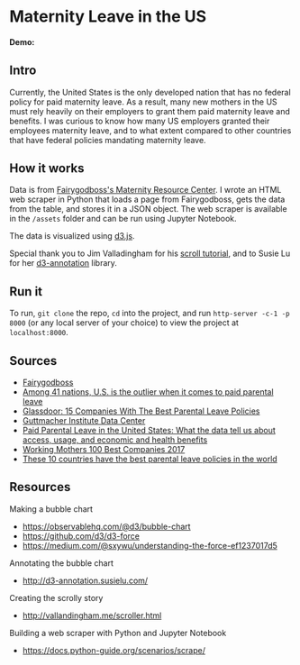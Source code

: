 # Maternity Leave in the US
#### Demo: 

## Intro
Currently, the United States is the only developed nation that has no federal policy for paid maternity leave. As a result, many new mothers in the US must rely heavily on their employers to grant them paid maternity leave and benefits. I was curious to know how many US employers granted their employees maternity leave, and to what extent compared to other countries that have federal policies mandating maternity leave.

## How it works
Data is from [Fairygodboss's Maternity Resource Center](https://fairygodboss.com/maternity-leave-resource-center). I wrote an HTML web scraper in Python that loads a page from Fairygodboss, gets the data from the table, and stores it in a JSON object. The web scraper is available in the `/assets` folder and can be run using Jupyter Notebook.

The data is visualized using [d3.js](https://d3js.org/).

Special thank you to Jim Valladingham for his [scroll tutorial](http://vallandingham.me/scroller.html), and to Susie Lu for her [d3-annotation](http://d3-annotation.susielu.com/) library.

## Run it
To run, `git clone` the repo, `cd` into the project, and run `http-server -c-1 -p 8000` (or any local server of your choice) to view the project at `localhost:8000`.

## Sources
- [Fairygodboss](https://fairygodboss.com/maternity-leave-resource-center)
- [Among 41 nations, U.S. is the outlier when it comes to paid parental leave](http://www.pewresearch.org/fact-tank/2016/09/26/u-s-lacks-mandated-paid-parental-leave/)
- [Glassdoor: 15 Companies With The Best Parental Leave Policies](https://www.glassdoor.com/blog/best-parental-leave-policies/)
- [Guttmacher Institute Data Center](https://data.guttmacher.org/regions)
- [Paid Parental Leave in the United States: What the data tell us about access, usage, and economic and health benefits](https://iwpr.org/wp-content/uploads/wpallimport/files/iwpr-export/publications/B334-Paid%20Parental%20Leave%20in%20the%20United%20States.pdf)
- [Working Mothers 100 Best Companies 2017](https://www.workingmother.com/sites/workingmother.com/files/attachments/2017/09/100best-chart-finalv3.pdf)
- [These 10 countries have the best parental leave policies in the world](https://www.businessinsider.com/countries-with-best-parental-leave-2016-8)

## Resources
Making a bubble chart
- https://observablehq.com/@d3/bubble-chart
- https://github.com/d3/d3-force
- https://medium.com/@sxywu/understanding-the-force-ef1237017d5

Annotating the bubble chart
- http://d3-annotation.susielu.com/

Creating the scrolly story
- http://vallandingham.me/scroller.html

Building a web scraper with Python and Jupyter Notebook
- https://docs.python-guide.org/scenarios/scrape/
